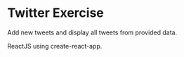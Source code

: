 # Twitter Exercise

Add new tweets and display all tweets from provided data.

ReactJS using create-react-app.

